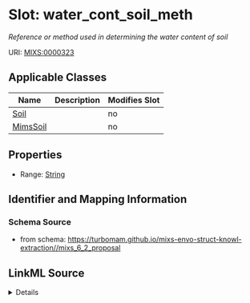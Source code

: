 # Slot: water_cont_soil_meth


_Reference or method used in determining the water content of soil_



URI: [MIXS:0000323](https://w3id.org/mixs/0000323)



<!-- no inheritance hierarchy -->




## Applicable Classes

| Name | Description | Modifies Slot |
| --- | --- | --- |
[Soil](Soil.md) |  |  no  |
[MimsSoil](MimsSoil.md) |  |  no  |







## Properties

* Range: [String](String.md)





## Identifier and Mapping Information







### Schema Source


* from schema: https://turbomam.github.io/mixs-envo-struct-knowl-extraction//mixs_6_2_proposal




## LinkML Source

<details>
```yaml
name: water_cont_soil_meth
description: Reference or method used in determining the water content of soil
title: water content method
notes:
- content
- method
- water
from_schema: https://turbomam.github.io/mixs-envo-struct-knowl-extraction//mixs_6_2_proposal
rank: 1000
slot_uri: MIXS:0000323
multivalued: false
alias: water_cont_soil_meth
domain_of:
- Soil
range: string
required: false
recommended: false
structured_pattern:
  syntax: '{PMID}|{DOI}|{URL}'
  interpolated: true
  partial_match: true

```
</details>